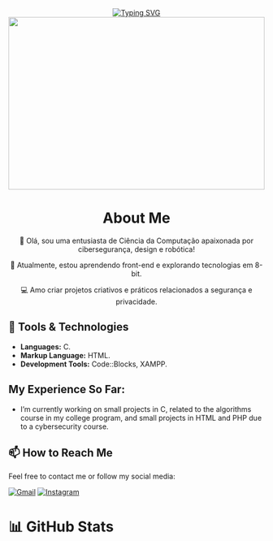 <div align="center">
  <a href="https://git.io/typing-svg">
    <img src="https://readme-typing-svg.demolab.com?font=Fira+Code&pause=1000&color=42F7E1&width=435&lines=%3C%E2%98%95%EF%B8%8E%EF%B8%8E+Hello%2C+I'm+Maria+Rita!%3E;%3C%E2%98%95%EF%B8%8E%EF%B8%8E+Welcome+to+my+profile%3E)](https://git.io/typing-svg)" alt="Typing SVG">
  </a>
</div>


<img src="https://cdna.artstation.com/p/assets/images/images/028/102/058/original/pixel-jeff-matrix-s.gif?1593487263" width="100%" height="340">

<h1 align="center">About Me </h1>
<div align="center">
  <p>👋 Olá, sou uma entusiasta de Ciência da Computação apaixonada por cibersegurança, design e robótica!</p>
  <p>🌱 Atualmente, estou aprendendo front-end e explorando tecnologias em 8-bit.</p>
  <p>💻 Amo criar projetos criativos e práticos relacionados a segurança e privacidade.</p>
</div>


## 🔧 Tools & Technologies

- **Languages:** C.
- **Markup Language:** HTML.
- **Development Tools:** Code::Blocks, XAMPP.

## My Experience So Far:
- I’m currently working on small projects in C, related to the algorithms course in my college program, and small projects in HTML and PHP due to a cybersecurity course.

## 📫 How to Reach Me

Feel free to contact me or follow my social media:

[![Gmail](https://img.shields.io/badge/Gmail-D14836?style=for-the-badge&logo=gmail&logoColor=white)](mailto:mariacampana121@gmail.com)
[![Instagram](https://img.shields.io/badge/Instagram-E4405F?style=for-the-badge&logo=instagram&logoColor=white)](https://www.instagram.com/mar.iacampana/)

# 📊 GitHub Stats


